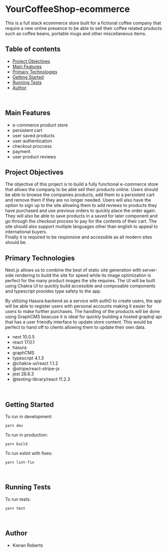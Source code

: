# YourCoffeeShop-ecommerce

This is a full stack ecommerce store built for a fictional coffee company that require a new online presence to be able to sell their coffee related products such as coffee beans, portable mugs and other miscellaneous items.

## Table of contents
* [Project Objectives](#project-objectives)
* [Main Features](#main-features)
* [Primary Technologies](#primary-technologies)
* [Getting Started](#getting-started)
* [Running Tests](#running-tests)
* [Author](#author)

<br />

## Main Features
* e-commerce product store
* persistent cart
* user saved products
* user authentication
* checkout proccess
* payment
* user product reviews

## Project Objectives
The objective of this project is to build a fully functional e-commerce store that allows the company to be able sell their products online. Users should be able to browse the companies products, add them to a persistent cart and remove them if they are no longer needed. Users will also have the option to sign up to the site allowing them to add reviews to products they have purchased and use previous orders to quickly place the order again.
<br />
They will also be able to save products in a saved for later component and go through the checkout process to pay for the contents of their cart. The site should also support multiple languages other than english to appeal to international buyers.
<br />
Finally it is required to be responsive and accessible as all modern sites should be.

## Primary Technologies
Next.js allows us to combine the best of static site generation with server-side rendering to build the site for speed while its image optimization is perfect for the many product images the site requires. The UI will be built using Chakra UI to quickly build accessible and composable components and typescript provides type safety to the app.

By utilizing Hasura backend as a service with authO to create users, the app will be able to register users with personal accounts making it easier for users to make further purchases. The handling of the products will be done using GraphCMS beacuse it is ideal for quickly building a hosted graphql api that has a user friendly interface to update store content. This would be perfect to hand off to clients allowing them to update their own data.

* next 10.0.5
* react 17.0.1
* hasura
* graphCMS
* typescript 4.1.3
* @chakra-ui/react 1.1.2
* @stripe/react-stripe-js
* jest 26.6.3
* @testing-library/react 11.2.3

<br />

## Getting Started
To run in development:
```
yarn dev
```

To run in production:
```
yarn build
```

To run eslint with fixes:
```
yarn lint-fix
```

<br />

## Running Tests
To run tests:
```
yarn test
```

<br />

## Author

* Kieran Roberts